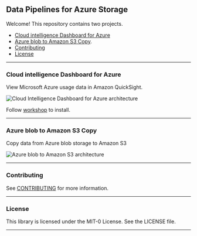 ## Data Pipelines for Azure Storage
Welcome! This repository contains two projects.

- [Cloud intelligence Dashboard for Azure](#cloud-intelligence-dashboard-for-azure)
- [Azure blob to Amazon S3 Copy](#azure-blob-to-amazon-s3-copy).
- [Contributing](#contributing)
- [License](#license)

---

### Cloud intelligence Dashboard for Azure

View Microsoft Azure usage data in Amazon QuickSight.

![Cloud Intelligence Dashboard for Azure architecture](https://static.us-east-1.prod.workshops.aws/public/f68ceac7-ccda-4cf5-b04a-9873857b025a/static/images/cidazure-midlevel-grey.png)

Follow [workshop](https://catalog.workshops.aws/cidforazure) to install.

---

### Azure blob to Amazon S3 Copy

Copy data from Azure blob storage to Amazon S3

![Azure blob to Amazon S3 architecture](https://static.us-east-1.prod.workshops.aws/public/f68ceac7-ccda-4cf5-b04a-9873857b025a/static/images/azs3copy-midlevel-grey.png)

---

### Contributing

See [CONTRIBUTING](CONTRIBUTING.md#security-issue-notifications) for more information.

---

### License

This library is licensed under the MIT-0 License. See the LICENSE file.

---
